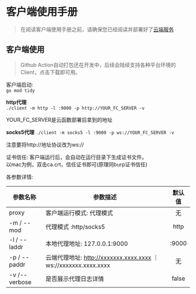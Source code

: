 # 客户端使用手册

> 在阅读客户端使用手册之前，请确保您已经阅读并部署好了[云端服务](https://github.com/DVKunion/SeaMoon/blob/main/docs/DEPLOY.md)

## 客户端使用

> Github Action自动打包还在开发中，后续会陆续支持各种平台环境的Client，点击下载即可用。

客户端启动:  
`go mod tidy`

**http代理**  
`./client -m http -l :9000 -p http://YOUR_FC_SERVER -v`

YOUR_FC_SERVER是云函数部署后拿到的地址

**socks5代理**
`./client -m socks5 -l :9000 -p ws://YOUR_FC_SERVER -v`

注意要将http://地址协议改为ws://

证书信任:
客户端运行后，会自动在运行目录下生成证书文件。  
以mac为例，双击ca.crt，信任证书即可(原理同burp证书信任)

各参数详情:

| 参数名称          | 参数描述                                                      |  默认值  |
|---------------|-----------------------------------------------------------|:-----:|
| proxy         | 客户端运行模式: 代理模式                                             |   无   |
| -m / --mod    | 代理模式 :http/socks5                                         | http  |
| -l / --laddr  | 本地代理地址: 127.0.0.1:9000                                    | :9000 | 
| -p / --paddr  | 云端代理地址: http://xxxxxxx.xxxx.xxxx ｜ ws://xxxxxxx.xxxx.xxxx |   无   |
| -v /--verbose | 是否展示代理日志详情                                                | false |


